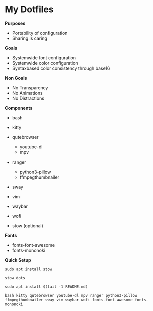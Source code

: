 # My Dotfiles

**Purposes**
* Portability of configuration
* Sharing is caring

**Goals**
* Systemwide font configuration
* Systemwide color configuration
* Syntaxbased color consistency through base16

**Non Goals**
* No Transparency
* No Animations
* No Distractions

**Components**
* bash
* kitty
* qutebrowser
    * youtube-dl
    * mpv
* ranger
    * python3-pillow
    * ffmpegthumbnailer
* sway
* vim
* waybar
* wofi

* stow (optional)

**Fonts**
* fonts-font-awesome
* fonts-mononoki

**Quick Setup**

    sudo apt install stow

    stow dots

    sudo apt install $(tail -1 README.md)

    bash kitty qutebrowser youtube-dl mpv ranger python3-pillow ffmpegthumbnailer sway vim waybar wofi fonts-font-awesome fonts-mononoki
